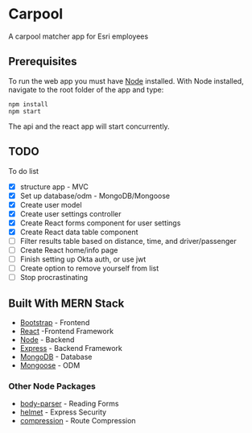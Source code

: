 # Carpool

A carpool matcher app for Esri employees

## Prerequisites

To run the web app you must have [Node](https://nodejs.org/en/) installed. With Node installed, navigate to the root folder of the app and type:

```
npm install
npm start
```
The api and the react app will start concurrently.

## TODO
To do list
- [x] structure app - MVC
- [x] Set up database/odm - MongoDB/Mongoose
- [x] Create user model
- [x] Create user settings controller
- [x] Create React forms component for user settings
- [x] Create React data table component
- [ ] Filter results table based on distance, time, and driver/passenger
- [ ] Create React home/info page
- [ ] Finish setting up Okta auth, or use jwt
- [ ] Create option to remove yourself from list
- [ ] Stop procrastinating

## Built With MERN Stack
* [Bootstrap](https://getbootstrap.com/) - Frontend
* [React](https://reactjs.org/) -Frontend Framework
* [Node](https://nodejs.org/en/) - Backend
* [Express](https://expressjs.com/) - Backend Framework
* [MongoDB](https://www.mongodb.com/) - Database
* [Mongoose](https://mongoosejs.com/) - ODM

### Other Node Packages
* [body-parser](https://www.npmjs.com/package/body-parser) - Reading Forms
* [helmet](https://helmetjs.github.io/) - Express Security
* [compression](https://www.npmjs.com/package/compression) - Route Compression